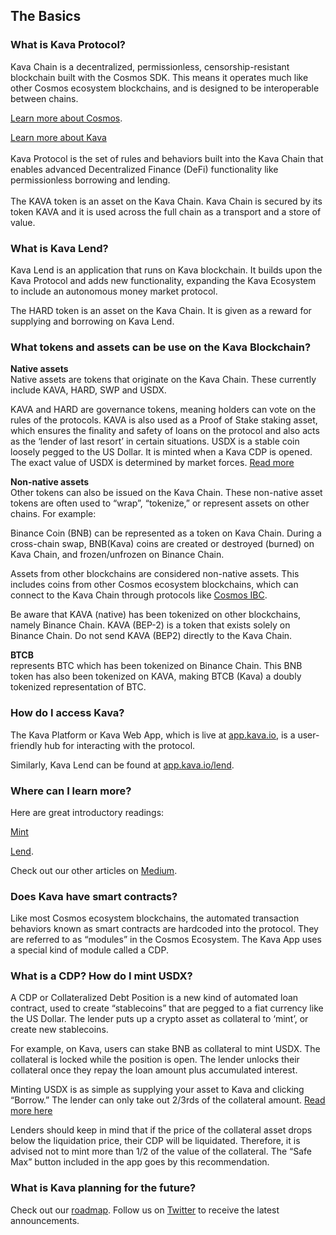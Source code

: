 ## The Basics

### What is Kava Protocol?

Kava Chain is a decentralized, permissionless, censorship-resistant blockchain built with the Cosmos SDK. This means it operates much like other Cosmos ecosystem blockchains, and is designed to be interoperable between chains.

[Learn more about Cosmos](https://cosmos.network/).

[Learn more about Kava](https://medium.com/kava-labs/kava-protocol-101-ce3beb0fa8b8)  
‍  
Kava Protocol is the set of rules and behaviors built into the Kava Chain that enables advanced Decentralized Finance (DeFi) functionality like permissionless borrowing and lending.  
‍  
The KAVA token is an asset on the Kava Chain. Kava Chain is secured by its token KAVA and it is used across the full chain as a transport and a store of value.

### What is Kava Lend?

Kava Lend is an application that runs on Kava blockchain. It builds upon the Kava Protocol and adds new functionality, expanding the Kava Ecosystem to include an autonomous money market protocol.

The HARD token is an asset on the Kava Chain. It is given as a reward for supplying and borrowing on Kava Lend.

### What tokens and assets can be use on the Kava Blockchain?

**Native assets**  
Native assets are tokens that originate on the Kava Chain. These currently include KAVA, HARD, SWP and USDX.

KAVA and HARD are governance tokens, meaning holders can vote on the rules of the protocols. KAVA is also used as a Proof of Stake staking asset, which ensures the finality and safety of loans on the protocol and also acts as the ‘lender of last resort’ in certain situations. USDX is a stable coin loosely pegged to the US Dollar. It is minted when a Kava CDP is opened. The exact value of USDX is determined by market forces. [Read more](https://medium.com/kava-labs/usdx-stability-mechanics-12bf23ed957b)

**Non-native assets**  
Other tokens can also be issued on the Kava Chain. These non-native asset tokens are often used to “wrap”, “tokenize,” or represent assets on other chains. For example:

Binance Coin (BNB) can be represented as a token on Kava Chain. During a cross-chain swap, BNB(Kava) coins are created or destroyed (burned) on Kava Chain, and frozen/unfrozen on Binance Chain.

Assets from other blockchains are considered non-native assets. This includes coins from other Cosmos ecosystem blockchains, which can connect to the Kava Chain through protocols like [Cosmos IBC](https://cosmos.network/ibc).

Be aware that KAVA (native) has been tokenized on other blockchains, namely Binance Chain. KAVA (BEP-2) is a token that exists solely on Binance Chain. Do not send KAVA (BEP2) directly to the Kava Chain.

**BTCB**  
represents BTC which has been tokenized on Binance Chain. This BNB token has also been tokenized on KAVA, making BTCB (Kava) a doubly tokenized representation of BTC.

### How do I access Kava?

The Kava Platform or Kava Web App, which is live at [app.kava.io](https://app.kava.io/), is a user-friendly hub for interacting with the protocol.

Similarly, Kava Lend can be found at [app.kava.io/lend](https://app.kava.io/lend).

### Where can I learn more?

Here are great introductory readings:

[Mint](https://medium.com/kava-labs/kava-protocol-101-ce3beb0fa8b8)

[Lend](https://medium.com/kava-labs/introducing-harvest-io-the-worlds-first-cross-chain-money-market-a27535a5d91a).

Check out our other articles on [Medium](https://medium.com/kava-labs).

### Does Kava have smart contracts?

Like most Cosmos ecosystem blockchains, the automated transaction behaviors known as smart contracts are hardcoded into the protocol. They are referred to as “modules” in the Cosmos Ecosystem. The Kava App uses a special kind of module called a CDP.

### What is a CDP? How do I mint USDX?

A CDP or Collateralized Debt Position is a new kind of automated loan contract, used to create “stablecoins” that are pegged to a fiat currency like the US Dollar. The lender puts up a crypto asset as collateral to ‘mint’, or create new stablecoins.

For example, on Kava, users can stake BNB as collateral to mint USDX. The collateral is locked while the position is open. The lender unlocks their collateral once they repay the loan amount plus accumulated interest.

Minting USDX is as simple as supplying your asset to Kava and clicking “Borrow.” The lender can only take out 2/3rds of the collateral amount. [Read more here](https://medium.com/kava-labs/borrow-usdx-on-kavas-web-app-using-trust-wallet-8540ba61f7a4)

Lenders should keep in mind that if the price of the collateral asset drops below the liquidation price, their CDP will be liquidated. Therefore, it is advised not to mint more than 1/2 of the value of the collateral. The “Safe Max” button included in the app goes by this recommendation.

### What is Kava planning for the future?

Check out our [roadmap](https://medium.com/kava-labs/kava-2021-roadmap-91f839a0907b). Follow us on [Twitter](https://twitter.com/kava_labs) to receive the latest announcements.

